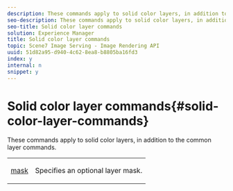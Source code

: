 ```yaml
---
description: These commands apply to solid color layers, in addition to the common layer commands.
seo-description: These commands apply to solid color layers, in addition to the common layer commands.
seo-title: Solid color layer commands
solution: Experience Manager
title: Solid color layer commands
topic: Scene7 Image Serving - Image Rendering API
uuid: 51d82a95-d940-4c62-8ea8-b8805ba16fd3
index: y
internal: n
snippet: y
---
```


# Solid color layer commands{#solid-color-layer-commands}

These commands apply to solid color layers, in addition to the common layer commands.

<table id="simpletable_4E563E4C797E45F390340258170BDCE4"> 
 <tr class="strow"> 
  <td class="stentry"> <p><a href="../../../../../../is-api/http-ref/image-serving-api-ref/c-http-protocol-reference/c-command-reference/r-mask.md#reference-922254e027404fb890b850e2723ee06e" type="reference" format="dita" scope="local"> mask</a> </p> </td> 
  <td class="stentry"> <p>Specifies an optional layer mask. </p></td> 
 </tr> 
</table>

